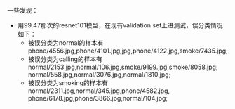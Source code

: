 一些发现：
   - 用99.47那次的resnet101模型，在现有validation set上进测试，误分类情况如下：
        - 被误分类为normal的样本有phone/4556.jpg,phone/4101.jpg,jpg,phone/4122.jpg,smoke/7435.jpg;
        - 被误分类为calling的样本有normal/2153.jpg,normal/106.jpg,smoke/9199.jpg,smoke/8058.jpg;
        normal/558.jpg,normal/3076.jpg,normal/1810.jpg;
        - 被误分类为smoking的样本有normal/2311.jpg,normal/345.jpg,phone/4582.jpg,
        phone/6178.jpg,phone/3866.jpg,normal/104.jpg;
        
        
